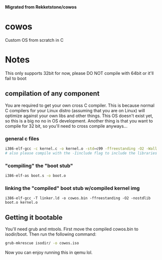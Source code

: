 **Migrated from Rekketstone/cowos**

# cowos
Custom OS from scratch in C

# Notes
This only supports 32bit for now, please DO NOT compile with 64bit or it'll fail to boot

## compilation of any component
You are required to get your own cross C compiler. This is because normal C compilers for your Linux distro (assuming that you are on Linux) will optimize against your own libs and other things. This OS doesn't exist yet, so this is a big no no in OS development. Another thing is that you want to compile for 32 bit, so you'll need to cross compile anyways...

### general c files
```bash
i386-elf-gcc -c kernel.c -o kernel.o -std=c99 -ffreestanding -O2 -Wall -Wextra # i386 is the 32 bit version of x86
# also please compile with the -Iinclude flag to include the libraries like string.h in the arch
```

### "compiling" the "boot stub"
```bash
i386-elf-as boot.s -o boot.o
```

### linking the "compiled" boot stub w/compiled kernel img
```
i386-elf-gcc -T linker.ld -o cowos.bin -ffreestanding -O2 -nostdlib boot.o kernel.o
```

## Getting it bootable
You'll need grub and mtools. First move the compiled cowos.bin to isodir/boot. Then run the following command:
```bash
grub-mkrescue isodir/ -o cowos.iso
```
Now you can enjoy running this in qemu lol.
